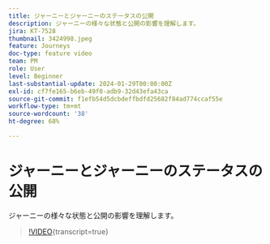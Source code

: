 ```yaml
---
title: ジャーニーとジャーニーのステータスの公開
description: ジャーニーの様々な状態と公開の影響を理解します。
jira: KT-7528
thumbnail: 3424998.jpeg
feature: Journeys
doc-type: feature video
team: PM
role: User
level: Beginner
last-substantial-update: 2024-01-29T00:00:00Z
exl-id: cf7fe165-b6eb-49f0-adb9-32d43efa43ca
source-git-commit: f1efb54d5dcbdeffbdfd25682f84ad774ccaf55e
workflow-type: tm+mt
source-wordcount: '38'
ht-degree: 68%

---
```


# ジャーニーとジャーニーのステータスの公開

ジャーニーの様々な状態と公開の影響を理解します。

>[!VIDEO](https://video.tv.adobe.com/v/3424998?quality=12&learn=on){transcript=true}
